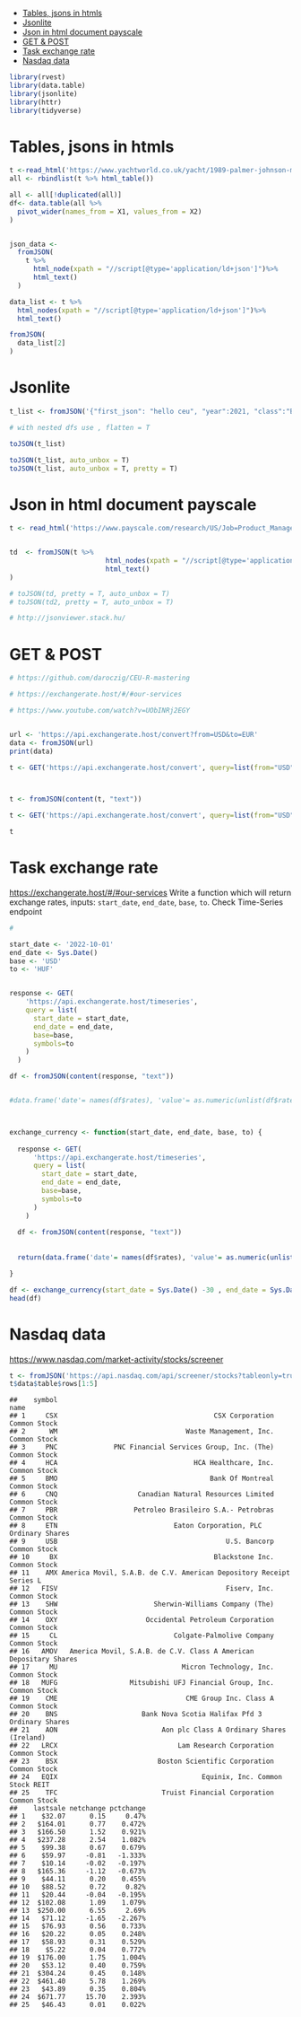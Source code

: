 -   <a href="#tables-jsons-in-htmls" id="toc-tables-jsons-in-htmls">Tables,
    jsons in htmls</a>
-   <a href="#jsonlite" id="toc-jsonlite">Jsonlite</a>
-   <a href="#json-in-html-document-payscale"
    id="toc-json-in-html-document-payscale">Json in html document
    payscale</a>
-   <a href="#get-post" id="toc-get-post">GET &amp; POST</a>
-   <a href="#task-exchange-rate" id="toc-task-exchange-rate">Task exchange
    rate</a>
-   <a href="#nasdaq-data" id="toc-nasdaq-data">Nasdaq data</a>

``` r
library(rvest)
library(data.table)
library(jsonlite)
library(httr)
library(tidyverse)
```

# Tables, jsons in htmls

``` r
t <-read_html('https://www.yachtworld.co.uk/yacht/1989-palmer-johnson-motorsailer-8587552/')
all <- rbindlist(t %>% html_table())

all <- all[!duplicated(all)]
df<- data.table(all %>%
  pivot_wider(names_from = X1, values_from = X2)
)


json_data <- 
  fromJSON(
    t %>%
      html_node(xpath = "//script[@type='application/ld+json']")%>%
      html_text()
  )

data_list <- t %>%
  html_nodes(xpath = "//script[@type='application/ld+json']")%>%
  html_text()

fromJSON(
  data_list[2]  
)
```

# Jsonlite

``` r
t_list <- fromJSON('{"first_json": "hello ceu", "year":2021, "class":"BA"} ')

# with nested dfs use , flatten = T

toJSON(t_list)

toJSON(t_list, auto_unbox = T)
toJSON(t_list, auto_unbox = T, pretty = T)
```

# Json in html document payscale

``` r
t <- read_html('https://www.payscale.com/research/US/Job=Product_Manager%2C_Software/Salary')


td  <- fromJSON(t %>%
                        html_nodes(xpath = "//script[@type='application/json']")%>%
                        html_text()
)

# toJSON(td, pretty = T, auto_unbox = T)
# toJSON(td2, pretty = T, auto_unbox = T)

# http://jsonviewer.stack.hu/
```

# GET & POST

``` r
# https://github.com/daroczig/CEU-R-mastering

# https://exchangerate.host/#/#our-services

# https://www.youtube.com/watch?v=UObINRj2EGY


url <- 'https://api.exchangerate.host/convert?from=USD&to=EUR'
data <- fromJSON(url)
print(data)

t <- GET('https://api.exchangerate.host/convert', query=list(from="USD", to="EUR"))



t <- fromJSON(content(t, "text"))

t <- GET('https://api.exchangerate.host/convert', query=list(from="USD", to="EUR"), verbose(info = T))

t
```

# Task exchange rate

<a href="https://exchangerate.host/#/#our-services"
class="uri">https://exchangerate.host/#/#our-services</a> Write a
function which will return exchange rates, inputs: `start_date`,
`end_date`, `base`, `to`. Check Time-Series endpoint

``` r
# 

start_date <- '2022-10-01'
end_date <- Sys.Date()
base <- 'USD'
to <- 'HUF'


response <- GET(
    'https://api.exchangerate.host/timeseries',
    query = list(
      start_date = start_date,
      end_date = end_date,
      base=base,
      symbols=to
    )
  )

df <- fromJSON(content(response, "text"))


#data.frame('date'= names(df$rates), 'value'= as.numeric(unlist(df$rates)))



exchange_currency <- function(start_date, end_date, base, to) {
  
  response <- GET(
      'https://api.exchangerate.host/timeseries',
      query = list(
        start_date = start_date,
        end_date = end_date,
        base=base,
        symbols=to
      )
    )
  
  df <- fromJSON(content(response, "text"))
  
  
  return(data.frame('date'= names(df$rates), 'value'= as.numeric(unlist(df$rates))))

}
```

``` r
df <- exchange_currency(start_date = Sys.Date() -30 , end_date = Sys.Date(), base = 'USD', to = "HUF")
head(df)
```

# Nasdaq data

<https://www.nasdaq.com/market-activity/stocks/screener>

``` r
t <- fromJSON('https://api.nasdaq.com/api/screener/stocks?tableonly=true&limit=25&offset=150')
t$data$table$rows[1:5]
```

    ##    symbol                                                               name
    ## 1     CSX                                       CSX Corporation Common Stock
    ## 2      WM                                Waste Management, Inc. Common Stock
    ## 3     PNC              PNC Financial Services Group, Inc. (The) Common Stock
    ## 4     HCA                                  HCA Healthcare, Inc. Common Stock
    ## 5     BMO                                      Bank Of Montreal Common Stock
    ## 6     CNQ                    Canadian Natural Resources Limited Common Stock
    ## 7     PBR                   Petroleo Brasileiro S.A.- Petrobras Common Stock
    ## 8     ETN                             Eaton Corporation, PLC Ordinary Shares
    ## 9     USB                                          U.S. Bancorp Common Stock
    ## 10     BX                                       Blackstone Inc. Common Stock
    ## 11    AMX America Movil, S.A.B. de C.V. American Depository Receipt Series L
    ## 12   FISV                                          Fiserv, Inc. Common Stock
    ## 13    SHW                        Sherwin-Williams Company (The) Common Stock
    ## 14    OXY                      Occidental Petroleum Corporation Common Stock
    ## 15     CL                             Colgate-Palmolive Company Common Stock
    ## 16   AMOV   America Movil, S.A.B. de C.V. Class A American Depositary Shares
    ## 17     MU                               Micron Technology, Inc. Common Stock
    ## 18   MUFG                  Mitsubishi UFJ Financial Group, Inc. Common Stock
    ## 19    CME                                CME Group Inc. Class A Common Stock
    ## 20    BNS                     Bank Nova Scotia Halifax Pfd 3 Ordinary Shares
    ## 21    AON                          Aon plc Class A Ordinary Shares (Ireland)
    ## 22   LRCX                              Lam Research Corporation Common Stock
    ## 23    BSX                         Boston Scientific Corporation Common Stock
    ## 24   EQIX                                    Equinix, Inc. Common Stock REIT
    ## 25    TFC                          Truist Financial Corporation Common Stock
    ##    lastsale netchange pctchange
    ## 1    $32.07      0.15     0.47%
    ## 2   $164.01      0.77    0.472%
    ## 3   $166.50      1.52    0.921%
    ## 4   $237.28      2.54    1.082%
    ## 5    $99.38      0.67    0.679%
    ## 6    $59.97     -0.81   -1.333%
    ## 7    $10.14     -0.02   -0.197%
    ## 8   $165.36     -1.12   -0.673%
    ## 9    $44.11      0.20    0.455%
    ## 10   $88.52      0.72     0.82%
    ## 11   $20.44     -0.04   -0.195%
    ## 12  $102.08      1.09    1.079%
    ## 13  $250.00      6.55     2.69%
    ## 14   $71.12     -1.65   -2.267%
    ## 15   $76.93      0.56    0.733%
    ## 16   $20.22      0.05    0.248%
    ## 17   $58.93      0.31    0.529%
    ## 18    $5.22      0.04    0.772%
    ## 19  $176.00      1.75    1.004%
    ## 20   $53.12      0.40    0.759%
    ## 21  $304.24      0.45    0.148%
    ## 22  $461.40      5.78    1.269%
    ## 23   $43.89      0.35    0.804%
    ## 24  $671.77     15.70    2.393%
    ## 25   $46.43      0.01    0.022%
